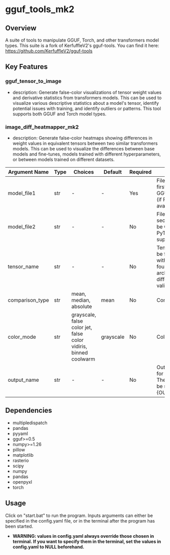 # gguf_tools_mk2

## Overview
A suite of tools to manipulate GGUF, Torch, and other transformers model types. 
This suite is a fork of KerfuffleV2's gguf-tools. You can find it here: https://github.com/KerfuffleV2/gguf-tools

## Key Features
### gguf_tensor_to_image
- description: Generate false-color visualizations of tensor weight values and derivative statistics from transformers models. This can be used to visualize various descriptive statistics about a model's tensor, identify potential issues with training, and identify outliers or patterns. This tool supports both GGUF and Torch model types.


### image_diff_heatmapper_mk2
- description: Generate false-color heatmaps showing differences in weight values in equivalent tensors between two similar transformers models. This can be used to visualize the differences between base models and fine-tunes, models trained with different hyperparameters, or between models trained on different datasets.

| Argument Name    | Type | Choices | Default | Required | Help Text |
|------------------|------|---------|---------|----------|-----------|
| model_file1      | str  | - | - | Yes | Filename for the first model, can be GGUF or PyTorch (if PyTorch support available) |
| model_file2      | str  | - | - | No | Filename for the second model, can be GGUF or PyTorch (if PyTorch support available) |
| tensor_name      | str  | - | - | No | Tensor name, must be from models with the same foundation architecture for the differences to be valid. |
| comparison_type  | str  | mean, median, absolute | mean | No | Comparison types |
| color_mode       | str  | grayscale, false color jet, false color vidiris, binned coolwarm | grayscale | No | Color mode |
| output_name      | str  | - | - | No | Output file name for the heatmap. The heatmap will be saved to {OUTPUT_FOLDER} |


## Dependencies
- multipledispatch
- pandas
- pyyaml
- gguf>=0.5
- numpy>=1.26
- pillow
- matplotlib
- rasterio
- scipy
- numpy
- pandas
- openpyxl
- torch

## Usage
Click on "start.bat" to run the program. Inputs arguments can either be specified in the config.yaml file, or in the terminal after the program has been started. 
- **WARNING: values in config.yaml always override those chosen in terminal. If you want to specify them in the terminal, set the values in config.yaml to NULL beforehand.** 